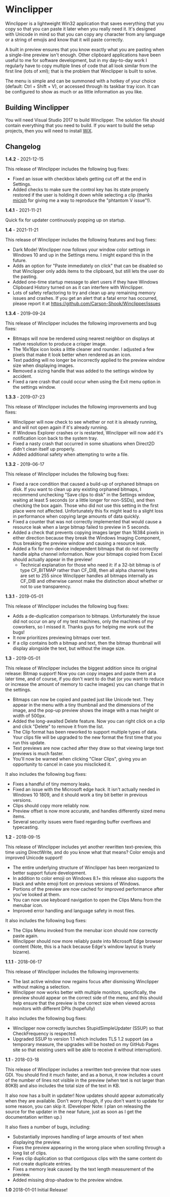 # Winclipper

Winclipper is a lightweight Win32 application that saves everything that you copy so that you can paste it later when you really need it. It's designed with Unicode in mind so that you can copy any character from any language or a string of emojis and know that it will paste correctly.

A built in preview ensures that you know exactly what you are pasting when a single-line preview isn't enough. Other clipboard applications have been useful to me for software development, but in my day-to-day work I regularly have to copy multiple lines of code that all look similar from the first line (lots of xml); that is the problem that Winclipper is built to solve.

The menu is simple and can be summoned with a hotkey of your choice (default: Ctrl + Shift + V), or accessed through its taskbar tray icon. It can be configured to show as much or as little information as you like.

## Building Winclipper

You will need Visual Studio 2017 to build Winclipper. The solution file should contain everything that you need to build. If you want to build the setup projects, then you will need to install [WiX](http://wixtoolset.org).

## Changelog

**1.4.2** - 2021-12-15

This release of Winclipper includes the following bug fixes:
- Fixed an issue with checkbox labels getting cut off at the end in Settings.
- Added checks to make sure the control key has its state properly restored if the user is holding it down while selecting a clip (thanks [micjoh](https://github.com/micjoh) for giving me a way to reproduce the "phtantom V issue"!). 

**1.4.1** - 2021-11-21

Quick fix for updater continuously popping up on startup.

**1.4** - 2021-11-21

This release of Winclipper includes the following features and bug fixes:
- Dark Mode! Winclipper now follows your window color settings in Windows 10 and up in the Settings menu. I might expand this in the future.
- Adds an option for "Paste immediately on click" that can be disabled so that Winclipper only adds items to the clipboard, but still lets the user do the pasting.
- Added one-time startup message to alert users if they have Windows Clipboard History turned on as it can interfere with Winclipper.
- Lots of safety refactoring to try and clean up any remaining memory issues and crashes. If you get an alert that a fatal error has occurred, please report it at https://github.com/Carson-Shook/Winclipper/issues

**1.3.4** - 2019-09-24

This release of Winclipper includes the following improvements and bug fixes:
- Bitmaps will now be rendered using nearest neighbor on displays at native resolution to produce a crisper image.
- The 16x16px icon looks a little cleaner and rounder. I adjusted a few pixels that make it look better when rendered as an icon.
- Text padding will no longer be incorrectly applied to the preview window size when displaying images.
- Removed a sizing handle that was added to the settings window by accident.
- Fixed a rare crash that could occur when using the Exit menu option in the settings window.

**1.3.3** - 2019-07-23

This release of Winclipper includes the following improvements and bug fixes:
- Winclipper will now check to see whether or not it is already running, and will not open again if it's already running.
- If Windows Explorer crashes or is restarted, Winclipper will now add it's notification icon back to the system tray.
- Fixed a nasty crash that occurred in some situations when Direct2D didn't clean itself up properly.
- Added additional safety when attempting to write a file.

**1.3.2** - 2019-06-17

This release of Winclipper includes the following bug fixes:
- Fixed a race condition that caused a build-up of orphaned bitmaps on disk. If you want to clean up any existing orphaned bitmaps, I recommend unchecking "Save clips to disk" in the Settings window, waiting at least 5 seconds (or a little longer for non-SSDs), and then checking the box again. Those who did not use this setting in the first place were not affected. Unfortunately this fix might lead to a slight loss in performance when copying large amounts of data quickly.
- Fixed a counter that was not correctly implemented that would cause a resource leak when a large bitmap failed to preview in 5 seconds.
- Added a check that prevents copying images larger than 16384 pixels in either direction because they break the Windows Imaging Component, thus breaking the preview window and causing a resource leak.
- Added a fix for non-device independent bitmaps that do not correctly handle alpha channel information. Now your bitmaps copied from Excel should actually appear in the preview!
    - Technical explanation for those who need it: if a 32-bit bitmap is of type CF_BITMAP rather than CF_DIB, then all alpha channel bytes are set to 255 since Winclipper handles all bitmaps internally as CF_DIB and otherwise cannot make the distinction about whether or not to use transparency.

**1.3.1** - 2019-05-01

This release of Winclipper includes the following bug fixes:
- Adds a de-duplication comparison to bitmaps. Unfortunately the issue did not occur on any of my test machines, only the machines of my coworkers, so I missed it. Thanks guys for helping me work out the bugs!
- It now prioritizes previewing bitmaps over text.
- If a clip contains both a bitmap and text, then the bitmap thumbnail will display alongside the text, but without the image size.

**1.3** - 2019-05-01

This release of Winclipper includes the biggest addition since its original release: Bitmap support! Now you can copy images and paste them at a later time, and of course, if you don't want to do that (or you want to reduce or increase the amount of memory to cache images) you can change that in the settings.
- Bitmaps can now be copied and pasted just like Unicode text. They appear in the menu with a tiny thumbnail and the dimensions of the image, and the pop-up preview shows the image with a max height or width of 500px.
- Added the long-awaited Delete feature. Now you can right click on a clip and click "Delete" to remove it from the list.
- The Clip format has been reworked to support multiple types of data. Your clips file will be upgraded to the new format the first time that you run this update.
- Text previews are now cached after they draw so that viewing large text previews is much faster.
- You'll now be warned when clicking "Clear Clips", giving you an opportunity to cancel in case you misclicked it.

It also includes the following bug fixes:
- Fixes a handful of tiny memory leaks.
- Fixed an issue with the Microsoft edge hack. It isn't actually needed in Windows 10 1809, and it should work a tiny bit better in previous versions.
- Clips should copy more reliably now.
- Preview offset is now more accurate, and handles differently sized menu items.
- Several security issues were fixed regarding buffer overflows and typecasting.

**1.2** - 2018-09-15

This release of Winclipper includes yet another rewritten text-preview, this time using DirectWrite, and do you know what that means? Color emojis and improved Unicode support!
- The entire underlying structure of Winclipper has been reorganized to better support future development.
- In addition to color emoji on Windows 8.1+ this release also supports the black and white emoji font on previous versions of Windows.
- Portions of the preview are now cached for improved performance after you've looked at them.
- You can now use keyboard navigation to open the Clips Menu from the menubar icon.
- Improved error handling and language safety in most files.

It also includes the following bug fixes:
- The Clips Menu invoked from the menubar icon should now correctly paste again.
- Winclipper should now more reliably paste into Microsoft Edge browser content (Note, this is a hack because Edge's window layout is truely bizarre).

**1.1.1** - 2018-06-17

This release of Winclipper includes the following improvements:
- The last active window now regains focus after dismissing Winclipper without making a selection.
- Winclipper now works better with multiple monitors, specifically, the preview should appear on the correct side of the menu, and this should help ensure that the preview is the correct size when viewed across monitors with different DPIs (hopefully)

It also includes the following bug fixes:
- Winclipper now correctly launches StupidSimpleUpdater (SSUP) so that CheckFrequency is respected.
- Upgraded SSUP to version 1.1 which includes TLS 1.2 support (as a temporary measure, the upgrades will be hosted on my GitHub Pages site so that existing users will be able to receive it without interruption).

**1.1** - 2018-03-18

This release of Winclipper includes a rewritten text-preview that now uses GDI. You should find it much faster, and as a bonus, it now includes a count of the number of lines not visible in the preview (when text is not larger than 80KB) and also includes the total size of the text in KB.

It also now has a built in updater! Now updates should appear automatically when they are available. Don't worry though, if you don't want to update for some reason, you can skip it.
(Developer Note: I plan on releasing the source for the updater in the near future, just as soon as I get the documentation written up.)

It also fixes a number of bugs, including:
- Substantially improves handling of large amounts of text when displaying the preview. 
- Fixes the preview appearing in the wrong place when scrolling through a long list of clips.
- Fixes clip duplication so that contiguous clips with the same content do not create duplicate entries.
- Fixes a memory leak caused by the text length measurement of the preview.
- Added missing drop-shadow to the preview window.

**1.0**      2018-01-01      Initial Release!
